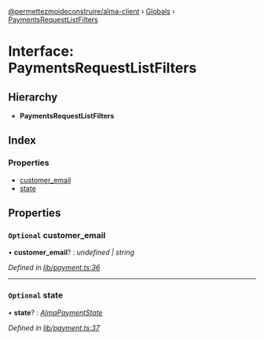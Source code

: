 [@permettezmoideconstruire/alma-client](../README.md) › [Globals](../globals.md) › [PaymentsRequestListFilters](paymentsrequestlistfilters.md)

# Interface: PaymentsRequestListFilters

## Hierarchy

* **PaymentsRequestListFilters**

## Index

### Properties

* [customer_email](paymentsrequestlistfilters.md#optional-customer_email)
* [state](paymentsrequestlistfilters.md#optional-state)

## Properties

### `Optional` customer_email

• **customer_email**? : *undefined | string*

*Defined in [lib/payment.ts:36](https://github.com/permettez-moi-de-construire/alma-client/blob/299dafb/src/lib/payment.ts#L36)*

___

### `Optional` state

• **state**? : *[AlmaPaymentState](../enums/almapaymentstate.md)*

*Defined in [lib/payment.ts:37](https://github.com/permettez-moi-de-construire/alma-client/blob/299dafb/src/lib/payment.ts#L37)*
